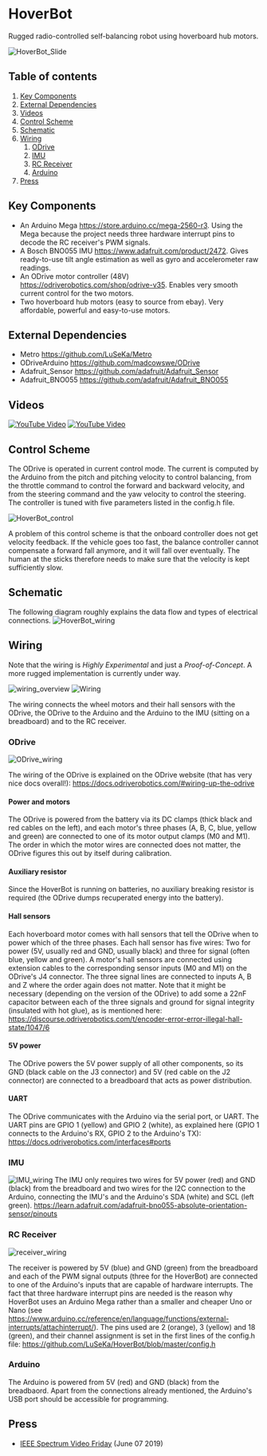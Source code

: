 # HoverBot
Rugged radio-controlled self-balancing robot using hoverboard hub motors.

![HoverBot_Slide](https://user-images.githubusercontent.com/8363989/58768238-5e972e00-8598-11e9-9f62-96d945c9039d.gif)

## Table of contents
1. [Key Components](#components)
2. [External Dependencies](#dependencies)
3. [Videos](#video)
4. [Control Scheme](#control)
5. [Schematic](#schematic)
6. [Wiring](#wiring)
    1. [ODrive](#odrive)
    2. [IMU](#imu)
    3. [RC Receiver](#receiver)
    4. [Arduino](#arduino)
7. [Press](#press)

## Key Components <a name="components"></a>
* An Arduino Mega https://store.arduino.cc/mega-2560-r3. Using the Mega because the project needs three hardware interrupt pins to decode the RC receiver's PWM signals.
* A Bosch BNO055 IMU https://www.adafruit.com/product/2472. Gives ready-to-use tilt angle estimation as well as gyro and accelerometer raw readings.
* An ODrive motor controller (48V) https://odriverobotics.com/shop/odrive-v35. Enables very smooth current control for the two motors.
* Two hoverboard hub motors (easy to source from ebay). Very affordable, powerful and easy-to-use motors.

## External Dependencies <a name="dependencies"></a>
* Metro https://github.com/LuSeKa/Metro
* ODriveArduino https://github.com/madcowswe/ODrive
* Adafruit_Sensor https://github.com/adafruit/Adafruit_Sensor
* Adafruit_BNO055 https://github.com/adafruit/Adafruit_BNO055


## Videos <a name="video"></a>
[![YouTube Video](https://img.youtube.com/vi/QNOgWHhilm4/0.jpg)](https://www.youtube.com/watch?v=QNOgWHhilm4)
[![YouTube Video](https://img.youtube.com/vi/jp_vRK7mbwY/0.jpg)](https://www.youtube.com/watch?v=jp_vRK7mbwY)



## Control Scheme <a name="control"></a>
The ODrive is operated in current control mode. The current is computed by the Arduino from the pitch and pitching velocity to control balancing, from the throttle command to control the forward and backward velocity, and from the steering command and the yaw velocity to control the steering. The controller is tuned with five parameters listed in the config.h file.

![HoverBot_control](https://user-images.githubusercontent.com/8363989/56305285-4aaa8080-6140-11e9-976f-1688bf279cee.png)

A problem of this control scheme is that the onboard controller does not get velocity feedback. If the vehicle goes too fast, the balance controller cannot compensate a forward fall anymore, and it will fall over eventually. The human at the sticks therefore needs to make sure that the velocity is kept sufficiently slow.

## Schematic <a name="schematic"></a>
The following diagram roughly explains the data flow and types of electrical connections.
![HoverBot_wiring](https://user-images.githubusercontent.com/8363989/56580510-f5a0bb80-65d2-11e9-9292-611b99229bdf.png)

## Wiring <a name="wiring"></a>

Note that the wiring is *Highly Experimental* and just a *Proof-of-Concept*. A more rugged implementation is currently under way. 

![wiring_overview](https://user-images.githubusercontent.com/8363989/57559699-70175c80-7383-11e9-83e8-08cd853fea0c.JPG)
![Wiring](https://user-images.githubusercontent.com/8363989/57575009-eaf37c80-7442-11e9-9ee3-52118415944d.png)

The wiring connects the wheel motors and their hall sensors with the ODrive, the ODrive to the Arduino and the Arduino to the IMU (sitting on a breadboard) and to the RC receiver.

### ODrive <a name="odrive"></a>
![ODrive_wiring](https://user-images.githubusercontent.com/8363989/57559385-d4392100-7381-11e9-80dc-377392724488.JPG)

The wiring of the ODrive is explained on the ODrive website (that has very nice docs overall!):
https://docs.odriverobotics.com/#wiring-up-the-odrive
#### Power and motors
The ODrive is powered from the battery via its DC clamps (thick black and red cables on the left), and each motor's three phases (A, B, C, blue, yellow and green) are connected to one of its motor output clamps (M0 and M1). The order in which the motor wires are connected does not matter, the ODrive figures this out by itself during calibration.
#### Auxiliary resistor
Since the HoverBot is running on batteries, no auxiliary breaking resistor is required (the ODrive dumps recuperated energy into the battery).
#### Hall sensors
Each hoverboard motor comes with hall sensors that tell the ODrive when to power which of the three phases. Each hall sensor has five wires: Two for power (5V, usually red and GND, usually black) and three for signal (often blue, yellow and green). A motor's hall sensors are connected using extension cables to the corresponding sensor inputs (M0 and M1) on the ODrive's J4 connector. The three signal lines are connected to inputs A, B and Z where the order again does not matter. Note that it might be necessary (depending on the version of the ODrive) to add some a 22nF capacitor between each of the three signals and ground for signal integrity (insulated with hot glue), as is mentioned here:
https://discourse.odriverobotics.com/t/encoder-error-error-illegal-hall-state/1047/6
#### 5V power
The ODrive powers the 5V power supply of all other components, so its GND (black cable on the J3 connector) and 5V (red cable on the J2 connector) are connected to a breadboard that acts as power distribution.
#### UART
The ODrive communicates with the Arduino via the serial port, or UART. The UART pins are GPIO 1 (yellow) and GPIO 2 (white), as explained here (GPIO 1 connects to the Arduino's RX, GPIO 2 to the Arduino's TX):
https://docs.odriverobotics.com/interfaces#ports

### IMU <a name="imu"></a>
![IMU_wiring](https://user-images.githubusercontent.com/8363989/57559420-f894fd80-7381-11e9-9e10-169256ba9f3b.JPG)
The IMU only requires two wires for 5V power (red) and GND (black) from the breadboard and two wires for the I2C connection to the Arduino, connecting the IMU's and the Arduino's SDA (white) and SCL (left green). https://learn.adafruit.com/adafruit-bno055-absolute-orientation-sensor/pinouts

### RC Receiver <a name="receiver"></a>
![receiver_wiring](https://user-images.githubusercontent.com/8363989/57559358-b4a1f880-7381-11e9-810b-370e0001104c.JPG)

The receiver is powered by 5V (blue) and GND (green) from the breadboard and each of the PWM signal outputs (three for the HoverBot) are connected to one of the Arduino's inputs that are capable of hardware interrupts. The fact that three hardware interrupt pins are needed is the reason why HoverBot uses an Arduino Mega rather than a smaller and cheaper Uno or Nano (see https://www.arduino.cc/reference/en/language/functions/external-interrupts/attachinterrupt/). The pins used are 2 (orange), 3 (yellow) and 18 (green), and their channel assignment is set in the first lines of the config.h file: https://github.com/LuSeKa/HoverBot/blob/master/config.h

### Arduino <a name="arduino"></a>
The Arduino is powered from 5V (red) and GND (black) from the breadbaord. Apart from the connections already mentioned, the Arduino's USB port should be accessible for programming.

## Press <a name="press"></a>
* [IEEE Spectrum Video Friday](https://spectrum.ieee.org/automaton/robotics/robotics-hardware/video-friday-agility-robotics-humanoid-robot-digit-stroll-downtown) (June 07 2019)

